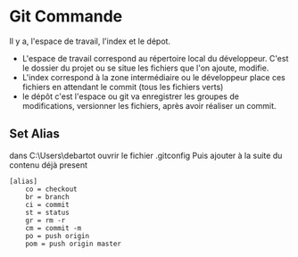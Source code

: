 # Git Commande

Il y a, l'espace de travail, l'index et le dépot.
- L'espace de travail correspond au répertoire local du développeur. C'est le dossier du projet ou se situe les fichiers que l'on ajoute, modifie.
- L'index correspond à la zone intermédiaire ou le développeur place ces fichiers en attendant le commit (tous les fichiers verts)
- le dépôt c'est l'espace ou git va enregistrer les groupes de modifications, versionner les fichiers, après avoir réaliser un commit.

## Set Alias
dans C:\Users\debartot ouvrir le fichier .gitconfig
Puis ajouter à la suite du contenu déjà present
```
[alias]
	co = checkout
	br = branch
	ci = commit
	st = status
	gr = rm -r
	cm = commit -m
	po = push origin
	pom = push origin master
```